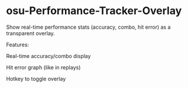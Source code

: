 # osu-Performance-Tracker-Overlay

Show real-time performance stats (accuracy, combo, hit error) as a transparent overlay.


Features:

Real-time accuracy/combo display

Hit error graph (like in replays)

Hotkey to toggle overlay
